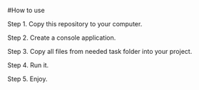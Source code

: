 #How to use

Step 1.
Copy this repository to your computer.

Step 2.
Create a console application.

Step 3.
Copy all files from needed task folder into your project.

Step 4.
Run it.

Step 5.
Enjoy.